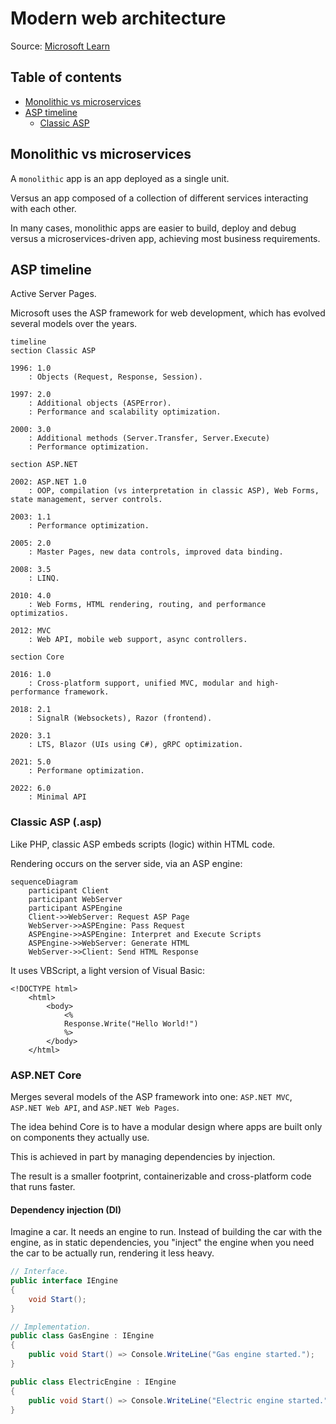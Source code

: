 # Modern web architecture

Source: [Microsoft Learn](https://learn.microsoft.com/en-gb/training/)

## Table of contents

<!--TOC-->
  - [Monolithic vs microservices](#monolithic-vs-microservices)
  - [ASP timeline](#asp-timeline)
    - [Classic ASP](#classic-asp)
<!--/TOC-->
## Monolithic vs microservices

A `monolithic` app is an app deployed as a single unit.

Versus an app composed of a collection of different services interacting with each other.

In many cases, monolithic apps are easier to build, deploy and debug versus a microservices-driven app, achieving most business requirements.

## ASP timeline

Active Server Pages.

Microsoft uses the ASP framework for web development, which has evolved several models over the years.

```mermaid
timeline
section Classic ASP

1996: 1.0
	: Objects (Request, Response, Session).

1997: 2.0
	: Additional objects (ASPError).
	: Performance and scalability optimization.

2000: 3.0
	: Additional methods (Server.Transfer, Server.Execute)
	: Performance optimization.

section ASP.NET

2002: ASP.NET 1.0
	: OOP, compilation (vs interpretation in classic ASP), Web Forms, state management, server controls.

2003: 1.1
	: Performance optimization.

2005: 2.0
	: Master Pages, new data controls, improved data binding.

2008: 3.5
	: LINQ.

2010: 4.0
	: Web Forms, HTML rendering, routing, and performance optimizatios.

2012: MVC
	: Web API, mobile web support, async controllers.

section Core

2016: 1.0
	: Cross-platform support, unified MVC, modular and high-performance framework.

2018: 2.1
	: SignalR (Websockets), Razor (frontend).

2020: 3.1
	: LTS, Blazor (UIs using C#), gRPC optimization.

2021: 5.0
	: Performane optimization.

2022: 6.0
	: Minimal API
```

### Classic ASP (.asp)

Like PHP, classic ASP embeds scripts (logic) within HTML code.

Rendering occurs on the server side, via an ASP engine:

```mermaid
sequenceDiagram
    participant Client
    participant WebServer
    participant ASPEngine
    Client->>WebServer: Request ASP Page
    WebServer->>ASPEngine: Pass Request
    ASPEngine->>ASPEngine: Interpret and Execute Scripts
    ASPEngine->>WebServer: Generate HTML
    WebServer->>Client: Send HTML Response
```

It uses VBScript, a light version of Visual Basic:

```aspnet
<!DOCTYPE html>
	<html>
		<body>
			<%
			Response.Write("Hello World!")	
			%>
		</body>
	</html>
```

### ASP.NET Core

Merges several models of the ASP framework into one: `ASP.NET MVC`, `ASP.NET Web API`, and `ASP.NET Web Pages`.

The idea behind Core is to have a modular design where apps are built only on components they actually use.

This is achieved in part by managing dependencies by injection.

The result is a smaller footprint, containerizable and cross-platform code that runs faster.

#### Dependency injection (DI)

Imagine a car. It needs an engine to run. Instead of building the car with the engine, as in static dependencies, you "inject" the engine when you need the car to be actually run, rendering it less heavy.

```csharp
// Interface.
public interface IEngine
{
	void Start();
}

// Implementation.
public class GasEngine : IEngine
{
	public void Start() => Console.WriteLine("Gas engine started.");
}

public class ElectricEngine : IEngine
{
	public void Start() => Console.WriteLine("Electric engine started.");
}
```